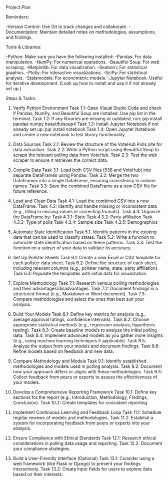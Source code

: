 Project Plan

Reminders:

-Version Control: Use Git to track changes and collaborate.
-Documentation: Maintain detailed notes on methodologies, assumptions, and findings.

Tools & Libraries:

-Python: Make sure you have the following installed:
-Pandas: For data manipulation.
-NumPy: For numerical operations.
-Beautiful Soup: For web scraping.
-Matplotlib: For data visualization.
-Seaborn: For statistical graphics.
-Plotly: For interactive visualizations.
-SciPy: For statistical analysis.
-Statsmodels: For econometric models.
-Jupyter Notebook: Useful for iterative development. (Look up how to install and use it if not already set up.)

Steps & Tasks:

1. Verify Python Environment
Task 1.1: Open Visual Studio Code and check if Pandas, NumPy, and Beautiful Soup are installed.
Use pip list in the terminal.
Task 1.2: If any libraries are missing or outdated, run:
pip install pandas numpy beautifulsoup4
Task 1.3: Install Jupyter Notebook if not already set up:
pip install notebook
Task 1.4: Open Jupyter Notebook and create a new notebook to test library functionality.

2. Data Sources
Task 2.1: Review the structure of the VoteHub Polls site for data extraction.
Task 2.2: Write a Python script using Beautiful Soup to scrape the relevant polling data from VoteHub.
Task 2.3: Test the web scraper to ensure it retrieves the correct data.

3. Compile Data
Task 3.1: Load both CSV files (538 and VoteHub) into separate DataFrames using Pandas.
Task 3.2: Merge the two DataFrames into a single DataFrame, ensuring consistency in column names.
Task 3.3: Save the combined DataFrame as a new CSV file for future reference.

4. Load and Clean Data
Task 4.1: Load the combined CSV into a new DataFrame.
Task 4.2: Identify and handle missing or inconsistent data (e.g., filling in missing values or correcting formats).
Task 4.3: Organize the DataFrame by:
Task 4.3.1: State
Task 4.3.2: Party affiliation
Task 4.3.3: Type of polls
Task 4.3.4: Sample size
Task 4.3.5: Demographics

5. Automate State Identification
Task 5.1: Identify patterns in the existing data that can be used to classify states.
Task 5.2: Write a function to automate state identification based on these patterns.
Task 5.3: Test the function on a subset of your data to validate its accuracy.

6. Set Up Pollster Sheets
Task 6.1: Create a new Excel or CSV template for each pollster data sheet.
Task 6.2: Define the structure of each sheet, including relevant columns (e.g., pollster name, state, party affiliation).
Task 6.3: Populate the templates with initial data for visualization.

7. Explore Methodology
Task 7.1: Research various polling methodologies and their advantages/disadvantages.
Task 7.2: Document findings in a structured format (e.g., Markdown or Word document).
Task 7.3: Compare methodologies and select the ones that best suit your analysis.

8. Build Your Models
Task 8.1: Define key metrics for analysis (e.g., average approval ratings, confidence intervals).
Task 8.2: Choose appropriate statistical methods (e.g., regression analysis, hypothesis testing).
Task 8.3: Create baseline models to analyze the initial polling data.
Task 8.4: Implement advanced models as you gather more insights (e.g., using machine learning techniques if applicable).
Task 8.5: Analyze the output from your models and document findings.
Task 8.6: Refine models based on feedback and new data.

9. Compare Methodology and Models
Task 9.1: Identify established methodologies and models used in polling analysis.
Task 9.2: Document how your approach differs or aligns with these methodologies.
Task 9.3: Collect feedback from peers or experts to assess the effectiveness of your models.

10. Develop a Comprehensive Reporting Framework
Task 10.1: Define key sections for the report (e.g., Introduction, Methodology, Findings, Conclusion).
Task 10.2: Create templates for consistent reporting.

11. Implement Continuous Learning and Feedback Loop
Task 11.1: Schedule regular reviews of models and methodologies.
Task 11.2: Establish a system for incorporating feedback from peers or experts into your analysis.

12. Ensure Compliance with Ethical Standards
Task 12.1: Research ethical considerations in polling data usage and reporting.
Task 12.2: Document your compliance strategies.

13. Build a User-Friendly Interface (Optional)
Task 13.1: Consider using a web framework (like Flask or Django) to present your findings interactively.
Task 13.2: Create input fields for users to explore data based on their interests.

